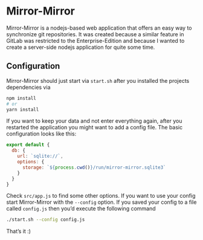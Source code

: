 # Mirror-Mirror

Mirror-Mirror is a nodejs-based web application that offers an easy
way to synchronize git repositories. It was created because a similar
feature in GitLab was restricted to the Enterprise-Edition and
because I wanted to create a server-side nodejs application for
quite some time.

## Configuration

Mirror-Mirror should just start via `start.sh` after you installed the
projects dependencies via

```sh
npm install
# or
yarn install
```

If you want to keep your data and not enter everything again, after
you restarted the application you might want to add a config file.
The basic configuration looks like this:

```js
export default {
  db: {
    url: `sqlite://`,
    options: {
      storage: `${process.cwd()}/run/mirror-mirror.sqlite3`
    }
  }
}
```

Check `src/app.js` to find some other options. If you want to use
your config start Mirror-Mirror with the `--config` option. If you
saved your config to a file called `config.js` then you’d execute
the following command

```sh
./start.sh --config config.js
```

That’s it :)
